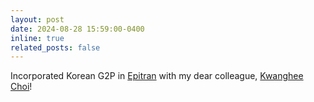 ```yaml
---
layout: post
date: 2024-08-28 15:59:00-0400
inline: true
related_posts: false
---
```


Incorporated Korean G2P in [Epitran](https://github.com/dmort27/epitran) with my dear colleague, [Kwanghee Choi](https://scholar.google.com/citations?user=IGXBRggAAAAJ&hl=en)!
